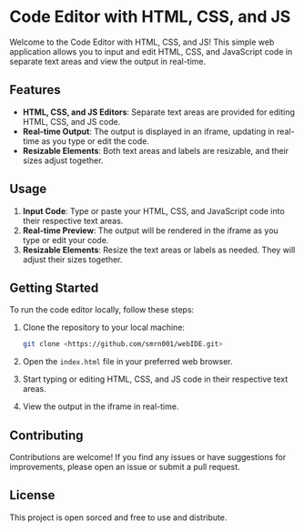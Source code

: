 # Code Editor with HTML, CSS, and JS

Welcome to the Code Editor with HTML, CSS, and JS! This simple web application allows you to input and edit HTML, CSS, and JavaScript code in separate text areas and view the output in real-time.

## Features

- **HTML, CSS, and JS Editors**: Separate text areas are provided for editing HTML, CSS, and JS code.
- **Real-time Output**: The output is displayed in an iframe, updating in real-time as you type or edit the code.
- **Resizable Elements**: Both text areas and labels are resizable, and their sizes adjust together.

## Usage

1. **Input Code**: Type or paste your HTML, CSS, and JavaScript code into their respective text areas.
2. **Real-time Preview**: The output will be rendered in the iframe as you type or edit your code.
3. **Resizable Elements**: Resize the text areas or labels as needed. They will adjust their sizes together.

## Getting Started

To run the code editor locally, follow these steps:

1. Clone the repository to your local machine:

    ```bash
    git clone <https://github.com/smrn001/webIDE.git>
    ```

2. Open the `index.html` file in your preferred web browser.

3. Start typing or editing HTML, CSS, and JS code in their respective text areas.

4. View the output in the iframe in real-time.

## Contributing

Contributions are welcome! If you find any issues or have suggestions for improvements, please open an issue or submit a pull request.

## License

This project is open sorced and free to use and distribute. 
